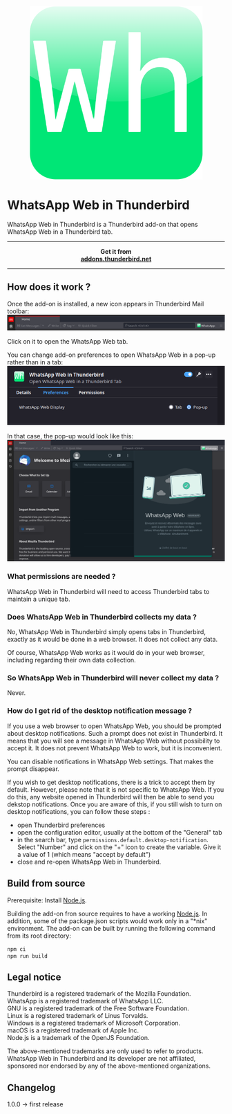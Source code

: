 <p align="center"><img src="src/icons/icon.png" alt="WhatsApp Web in Thunderbird icon"></p>

<h1>WhatsApp Web in Thunderbird</h1>
WhatsApp Web in Thunderbird is a Thunderbird add-on that opens WhatsApp Web in a Thunderbird tab.  

******************
<p align="center">
    <strong>Get it from<br>
    <a href="https://addons.thunderbird.net/thunderbird/addon/whatsapp-web-in-thunderbird/">addons.thunderbird.net</a>
    </strong>
</p>

******************

<h2>How does it work ?</h2>
Once the add-on is installed, a new icon appears in Thunderbird Mail toolbar:
<img src="images/browser_action.png" alt="Thunderbird Mail toolbar">

Click on it to open the WhatsApp Web tab.  

You can change add-on preferences to open WhatsApp Web in a pop-up rather than in a tab:  
<img src="images/preferences.png" alt="Preferences menu">

In that case, the pop-up would look like this:  
<img src="images/pop-up_mode.png" alt="Pop-up mode preview">

<h3>What permissions are needed ?</h3>
WhatsApp Web in Thunderbird will need to access Thunderbird tabs to maintain a unique tab.

<h3>Does WhatsApp Web in Thunderbird collects my data ?</h3>
No, WhatsApp Web in Thunderbird simply opens tabs in Thunderbird, exactly as it would be done in a web browser.  
It does not collect any data.  

Of course, WhatsApp Web works as it would do in your web browser, including regarding their own data collection.  

<h3>So WhatsApp Web in Thunderbird will never collect my data ?</h3>
Never.  

<h3>How do I get rid of the desktop notification message ?</h3>
If you use a web browser to open WhatsApp Web, you should be prompted about desktop notifications. Such a prompt does not exist in Thunderbird. It means that you will see a message in WhatsApp Web without possibility to accept it. It does not prevent WhatsApp Web to work, but it is inconvenient.  

You can disable notifications in WhatsApp Web settings. That makes the prompt disappear.  

If you wish to get desktop notifications, there is a trick to accept them by default. However, please note that it is not specific to WhatsApp Web. If you do this, any website opened in Thunderbird will then be able to send you dekstop notifications. Once you are aware of this, if you still wish to turn on desktop notifications, you can follow these steps :
- open Thunderbird preferences  
- open the configuration editor, usually at the bottom of the "General" tab  
- in the search bar, type `permissions.default.desktop-notification`. Select "Number" and click on the "+" icon to create the variable. Give it a value of 1 (which means "accept by default")  
- close and re-open WhatsApp Web in Thunderbird.  

<h2>Build from source</h2>
Prerequisite:  
Install <a href="(https://nodejs.org">Node.js</a>.  

Building the add-on fron source requires to have a working [Node.js](https://nodejs.org). In addition, some of the package.json scripts would work only in a "*nix" environment. The add-on can be built by running the following command from its root directory:  
```
npm ci
npm run build
```

<h2>Legal notice</h2>

Thunderbird is a registered trademark of the Mozilla Foundation.  
WhatsApp is a registered trademark of WhatsApp LLC.  
GNU is a registered trademark of the Free Software Foundation.  
Linux is a registered trademark of Linus Torvalds.  
Windows is a registered trademark of Microsoft Corporation.  
macOS is a registered trademark of Apple Inc.  
Node.js is a trademark of the OpenJS Foundation.  

The above-mentioned trademarks are only used to refer to products.  
WhatsApp Web in Thunderbird and its developer are not affiliated, sponsored nor endorsed by any of the above-mentioned organizations.  

<h2>Changelog</h2>
1.0.0 -> first release  
